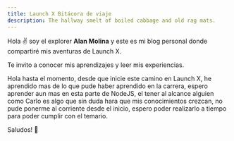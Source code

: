```yaml
---
title: Launch X Bitácora de viaje
description: The hallway smelt of boiled cabbage and old rag mats.
---
```


Hola ✌️  soy el explorer **Alan Molina** y este es mi blog personal donde compartiré mis aventuras de Launch X.

Te invito a conocer mis aprendizajes y leer mis experiencias.

Hola hasta el momento, desde que inicie este camino en Launch X, he aprendido mas de lo que pude haber aprendido en la carrera, espero aprender aun mas en esta parte de NodeJS, el tener al alcance alguien como Carlo es algo que sin duda hara que mis conocimientos crezcan, no pude ponerme al corriente desde el inicio, espero poder realizarlo a tiempo para poder cumplir con el temario.

Saludos!
🚀
